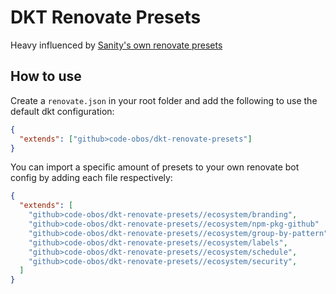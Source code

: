 # DKT Renovate Presets

Heavy influenced by [Sanity's own renovate presets](https://github.com/sanity-io/renovate-presets)

## How to use

Create a `renovate.json` in your root folder and add the following to use the default dkt configuration:

```json
{
  "extends": ["github>code-obos/dkt-renovate-presets"]
}
```

You can import a specific amount of presets to your own renovate bot config by adding each file respectively:

```json
{
  "extends": [
    "github>code-obos/dkt-renovate-presets//ecosystem/branding",
    "github>code-obos/dkt-renovate-presets//ecosystem/npm-pkg-github"
    "github>code-obos/dkt-renovate-presets//ecosystem/group-by-pattern",
    "github>code-obos/dkt-renovate-presets//ecosystem/labels",
    "github>code-obos/dkt-renovate-presets//ecosystem/schedule",
    "github>code-obos/dkt-renovate-presets//ecosystem/security",
  ]
}
```
